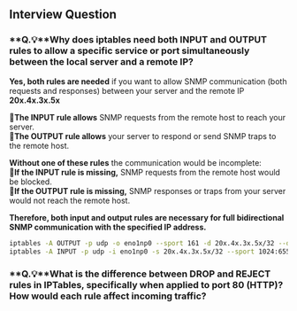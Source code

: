 


## **Interview Question**

### **Q.💡**Why does iptables need both INPUT and OUTPUT rules to allow a specific service or port simultaneously between the local server and a remote IP?

**Yes, both rules are needed** if you want to allow SNMP communication (both requests and responses) between your server and the remote IP **20x.4x.3x.5x**

**📌The INPUT rule allows** SNMP requests from the remote host to reach your server.\
**📌The OUTPUT rule allows** your server to respond or send SNMP traps to the remote host.

**Without one of these rules** the communication would be incomplete:\
**📌If the INPUT rule is missing,** SNMP requests from the remote host would be blocked.\
**📌If the OUTPUT rule is missing,** SNMP responses or traps from your server would not reach the remote host.

**Therefore, both input and output rules are necessary for full bidirectional SNMP communication with the specified IP address.**

```sh
iptables -A OUTPUT -p udp -o eno1np0 --sport 161 -d 20x.4x.3x.5x/32 --dport 1024:65535 -j ACCEPT
iptables -A INPUT -p udp -i eno1np0 -s 20x.4x.3x.5x/32 --sport 1024:65535 --dport 161 -j ACCEPT
```


### **Q.💡**What is the difference between DROP and REJECT rules in IPTables, specifically when applied to port 80 (HTTP)? How would each rule affect incoming traffic?
